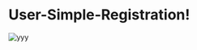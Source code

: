 # User-Simple-Registration!

![yyy](https://user-images.githubusercontent.com/64668105/208734155-3a78b18f-7582-42cf-9ad9-865f9cccf3a5.JPG)
